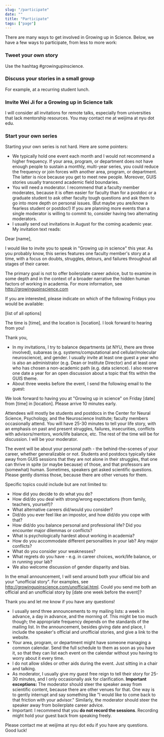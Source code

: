 ```yaml
---
slug: "/participate"
date: ""
title: "Participate"
tags: ["page"]
---
```


There are many ways to get involved in Growing up in Science. Below, we have a few ways to participate, from less to more work:

### Tweet your own story
Use the hashtag #growingupinscience.

### Discuss your stories in a small group
For example, at a recurring student lunch.

### Invite Wei Ji for a Growing up in Science talk
I will consider all invitations for remote talks, especially from universities that lack mentorship resources. You may contact me at weijima at nyu dot edu.


### Start your own series
Starting your own series is not hard. Here are some pointers:
- We typically hold one event each month and I would not recommend a higher frequency. If your area, program, or department does not have enough people to sustain a monthly, multi-year series, you could reduce the frequency or join forces with another area, program, or department. The latter is nice because you get to meet new people. Moreover, GUIS stories usually transcend academic field boundaries.
- You will need a moderator. I recommend that a faculty member moderates, because it is often easier for faculty than for a postdoc or a graduate student to ask other faculty tough questions and ask them to go into more depth on personal issues. (But maybe you are/know a fearless student or postdoc!) If you are planning more events than a single moderator is willing to commit to, consider having two alternating moderators.
- I usually send out invitations in August for the coming academic year. My invitation text reads:

<div class = "pagecode">

Dear [name],

I would like to invite you to speak in "Growing up in science" this year. As you probably know, this series features one faculty member's story at a time, with a focus on doubts, struggles, detours, and failures throughout all stages of their career.

The primary goal is not to offer boilerplate career advice, but to examine in some depth and in the context of a broader narrative the hidden human factors of working in academia. For more information, see http://growingupinscience.com

If you are interested, please indicate on which of the following Fridays you would be available:

[list of all options]

The time is [time], and the location is [location]. I look forward to hearing from you!

Thank you,

</div>

- In my invitations, I try to balance departments (at NYU, there are three involved), subareas (e.g. systems/computational and cellular/molecular neuroscience), and gender. I usually invite at least one guest a year who is also an administrator (e.g. Dean or Institute Director) and at least one who has chosen a non-academic path (e.g. data science). I also reserve one date a year for an open discussion about a topic that fits within the GUIS theme.
- About three weeks before the event, I send the following email to the guest:

<div class = "pagecode">

We look forward to having you at "Growing up in science" on Friday [date] from [time] in [location]. Please arrive 10 minutes early.

Attendees will mostly be students and postdocs in the Center for Neural Science, Psychology, and the Neuroscience Institute; faculty members occasionally attend. You will have 25-30 minutes to tell your life story, with an emphasis on past and present struggles, failures, insecurities, conflicts with advisors/mentors, work/life balance, etc. The rest of the time will be for discussion. I will be your moderator.

The event will be about your personal path - the behind-the-scenes of your career, whether generalizable or not. Students and postdocs typically take away from GUIS sessions that they are not alone in their struggles, that one can thrive in spite (or maybe because) of those, and that professors are (somewhat) human. Sometimes, speakers get asked scientific questions. Please gently dismiss those, because there are other venues for them.

Specific topics could include but are not limited to:
- How did you decide to do what you do?
- How did/do you deal with strong/wrong expectations (from family, teachers, yourself)?
- What alternative careers did/would you consider?
- Did/do you ever feel like an impostor, and how did/do you cope with that?
- How did/do you balance personal and professional life? Did you encounter major dilemmas or conflicts?
- What is psychologically hardest about working in academia?
- How do you accommodate different personalities in your lab? Any major conflicts?
- What do you consider your weaknesses?
- What regrets do you have - e.g. in career choices, work/life balance, or in running your lab?
- We also welcome discussion of gender disparity and bias.

In the email announcement, I will send around both your official bio and your "unofficial story". For examples, see http://growingupinscience.com/unofficial.html. Could you send me both an official and an unofficial story by [date one week before the event]?

Thank you and let me know if you have any questions!

</div>

- I usually send three announcements to my mailing lists: a week in advance, a day in advance, and the morning of. This might be too much though; the appropriate frequency depends on the standards of the mailing list. In the announcement, besides giving date and place, I include the speaker's official and unofficial stories, and give a link to the website.
- Your area, program, or department might have someone managing a common calendar. Send the full schedule to them as soon as you have it, so that they can list each event on the calendar without you having to worry about it every time.
- I do not allow slides or other aids during the event. Just sitting in a chair and talking.
- As moderator, I usually give my guest free reign to tell their story for 25-30 minutes, and I only occasionally ask for clarification. **Important exceptions:** The moderator should steer the speaker away from scientific content, because there are other venues for that. One way is to gently interrupt and say something like "I would like to come back to that friction with your advisor." Similarly, the moderator should steer the speaker away from boilerplate career advice.
- Important: I recommend that you **do not record the sessions**. Recording might hold your guest back from speaking freely.

Please contact me at weijima at nyu dot edu if you have any questions. Good luck!